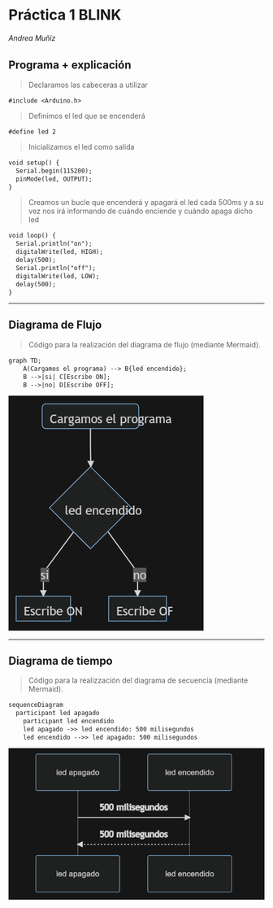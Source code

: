# Práctica 1 BLINK
###### Andrea Muñiz
<p></p>

## Programa + explicación

> Declaramos las cabeceras a utilizar

```
#include <Arduino.h>
```

> Definimos el led que se encenderá

```
#define led 2
```

> Inicializamos el led como salida

```
void setup() {
  Serial.begin(115200);
  pinMode(led, OUTPUT);
}
```

> Creamos un bucle que encenderá y apagará el led cada 500ms y a su vez nos irá informando de cuándo enciende y cuándo apaga dicho led

```
void loop() {
  Serial.println("on");
  digitalWrite(led, HIGH);
  delay(500);
  Serial.println("off");
  digitalWrite(led, LOW);
  delay(500);
}
```
***

## Diagrama de Flujo
> Código para la realización del diagrama de flujo (mediante Mermaid).

```
graph TD;
    A(Cargamos el programa) --> B{led encendido};
    B -->|si| C[Escribe ON];
    B -->|no| D[Escribe OFF];
```
![Diagrama de flujo](diagrama_flujo.png)

***

## Diagrama de tiempo

> Código para la realizzación del diagrama de secuencia (mediante Mermaid).

```
sequenceDiagram
  participant led apagado
	participant led encendido
	led apagado ->> led encendido: 500 milisegundos
	led encendido -->> led apagado: 500 milisegundos
  ```
  ![Diagrama de secuencia](diagrama_secuencia.png)